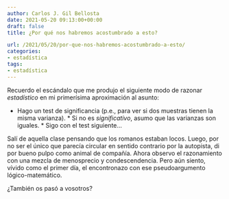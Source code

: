 ```yaml
---
author: Carlos J. Gil Bellosta
date: 2021-05-20 09:13:00+00:00
draft: false
title: ¿Por qué nos habremos acostumbrado a esto?

url: /2021/05/20/por-que-nos-habremos-acostumbrado-a-esto/
categories:
- estadística
tags:
- estadística
---
```





Recuerdo el escándalo que me produjo el siguiente modo de razonar _estadístico_ en mi primerísima aproximación al asunto:





  * Hago un test de significancia (p.e., para ver si dos muestras tienen la misma varianza).  * Si no es _significativo_, asumo que las varianzas son iguales.  * Sigo con el test siguiente...





Salí de aquella clase pensando que los romanos estaban locos. Luego, por no ser el único que parecía circular en sentido contrario por la autopista, di por bueno pulpo como animal de compañía. Ahora observo el razonamiento con una mezcla de menosprecio y condescendencia. Pero aún siento, vívido como el primer día, el encontronazo con ese pseudoargumento lógico-matemático.







¿También os pasó a vosotros?



